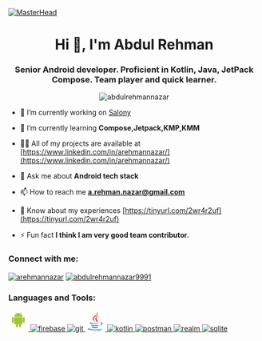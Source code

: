 [![MasterHead](https://user-images.githubusercontent.com/95478989/198955082-6e78ebb5-e1e4-49f9-8d32-6e5af3984dcd.gif)](https://momin-tahir.io)

<h1 align="center">Hi 👋, I'm Abdul Rehman</h1>
<h3 align="center">Senior Android developer. Proficient in Kotlin, Java, JetPack Compose. Team player and quick learner.</h3>

<p align="center"> <img src="https://komarev.com/ghpvc/?username=abdulrehmannazar&label=Profile%20views&color=0e75b6&style=flat" alt="abdulrehmannazar" /> </p>

- 🔭 I’m currently working on [Salony](https://play.google.com/store/apps/details?id=com.salony.android)

- 🌱 I’m currently learning **Compose,Jetpack,KMP,KMM**

- 👨‍💻 All of my projects are available at [https://www.linkedin.com/in/arehmannazar/](https://www.linkedin.com/in/arehmannazar/)

- 💬 Ask me about **Android tech stack**

- 📫 How to reach me **a.rehman.nazar@gmail.com**

- 📄 Know about my experiences [https://tinyurl.com/2wr4r2uf](https://tinyurl.com/2wr4r2uf)

- ⚡ Fun fact **I think I am very good team contributor.**

<h3 align="left">Connect with me:</h3>
<p align="left">
<a href="https://linkedin.com/in/arehmannazar" target="blank"><img align="center" src="https://raw.githubusercontent.com/rahuldkjain/github-profile-readme-generator/master/src/images/icons/Social/linked-in-alt.svg" alt="arehmannazar" height="30" width="40" /></a>
<a href="https://www.youtube.com/c/abdulrehmannazar9991" target="blank"><img align="center" src="https://raw.githubusercontent.com/rahuldkjain/github-profile-readme-generator/master/src/images/icons/Social/youtube.svg" alt="abdulrehmannazar9991" height="30" width="40" /></a>
</p>

<h3 align="left">Languages and Tools:</h3>
<p align="left"> <a href="https://developer.android.com" target="_blank" rel="noreferrer"> <img src="https://raw.githubusercontent.com/devicons/devicon/master/icons/android/android-original-wordmark.svg" alt="android" width="40" height="40"/> </a> <a href="https://firebase.google.com/" target="_blank" rel="noreferrer"> <img src="https://www.vectorlogo.zone/logos/firebase/firebase-icon.svg" alt="firebase" width="40" height="40"/> </a> <a href="https://git-scm.com/" target="_blank" rel="noreferrer"> <img src="https://www.vectorlogo.zone/logos/git-scm/git-scm-icon.svg" alt="git" width="40" height="40"/> </a> <a href="https://www.java.com" target="_blank" rel="noreferrer"> <img src="https://raw.githubusercontent.com/devicons/devicon/master/icons/java/java-original.svg" alt="java" width="40" height="40"/> </a> <a href="https://kotlinlang.org" target="_blank" rel="noreferrer"> <img src="https://www.vectorlogo.zone/logos/kotlinlang/kotlinlang-icon.svg" alt="kotlin" width="40" height="40"/> </a> <a href="https://postman.com" target="_blank" rel="noreferrer"> <img src="https://www.vectorlogo.zone/logos/getpostman/getpostman-icon.svg" alt="postman" width="40" height="40"/> </a> <a href="https://realm.io/" target="_blank" rel="noreferrer"> <img src="https://raw.githubusercontent.com/bestofjs/bestofjs-webui/8665e8c267a0215f3159df28b33c365198101df5/public/logos/realm.svg" alt="realm" width="40" height="40"/> </a> <a href="https://www.sqlite.org/" target="_blank" rel="noreferrer"> <img src="https://www.vectorlogo.zone/logos/sqlite/sqlite-icon.svg" alt="sqlite" width="40" height="40"/> </a> </p>
